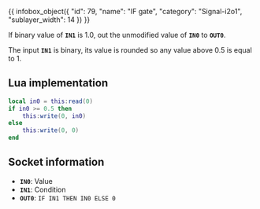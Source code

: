 {{ infobox_object({
	"id": 79,
	"name": "IF gate",
	"category": "Signal-i2o1",
	"sublayer_width": 14
}) }}

If binary value of **`IN1`** is 1.0, out the unmodified value of **`IN0`** to **`OUT0`**.

The input **`IN1`** is binary, its value is rounded so any value above 0.5 is equal to 1.

## Lua implementation
```lua
local in0 = this:read(0)
if in0 >= 0.5 then
	this:write(0, in0)
else
	this:write(0, 0)
end
```

## Socket information
- **`IN0`**: Value
- **`IN1`**: Condition
- **`OUT0`**: `IF IN1 THEN IN0 ELSE 0`